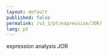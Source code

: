 ```yaml
---
layout: default
published: false
permalink: /v3_1/pt/expression/JOR/
lang: pt
---
```


expression analysis JOR
